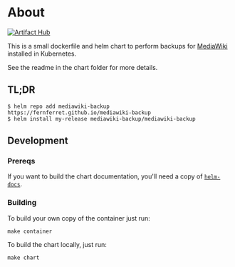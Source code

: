 # About

[![Artifact Hub](https://img.shields.io/endpoint?url=https://artifacthub.io/badge/repository/mediawiki-backup)](https://artifacthub.io/packages/search?repo=mediawiki-backup)

This is a small dockerfile and helm chart to perform backups for
[MediaWiki](https://www.mediawiki.org/wiki/MediaWiki) installed in Kubernetes.

See the readme in the chart folder for more details.

## TL;DR

```console
$ helm repo add mediawiki-backup https://fernferret.github.io/mediawiki-backup
$ helm install my-release mediawiki-backup/mediawiki-backup
```

## Development

### Prereqs

If you want to build the chart documentation, you'll need a copy of
[`helm-docs`](https://github.com/norwoodj/helm-docs).

### Building

To build your own copy of the container just run:

```console
make container
```

To build the chart locally, just run:

```console
make chart
```
